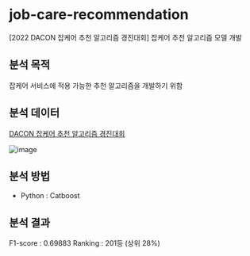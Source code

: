 # job-care-recommendation
[2022 DACON 잡케어 추천 알고리즘 경진대회] 잡케어 추천 알고리즘 모델 개발


## 분석 목적
잡케어 서비스에 적용 가능한 추천 알고리즘을 개발하기 위함


## 분석 데이터
[DACON 잡케어 추천 알고리즘 경진대회](https://dacon.io/competitions/official/235863/data)

![image](https://github.com/user-attachments/assets/b2c25d95-e35b-4b91-9a4c-d7fafe54d403)

## 분석 방법
* Python : Catboost


## 분석 결과
F1-score : 0.69883
Ranking : 201등 (상위 28%)
